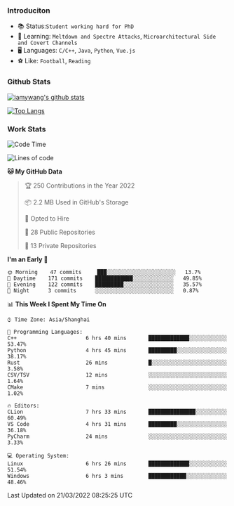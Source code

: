 ### Introduciton

- 📚 Status:`Student working hard for PhD`
- 🔎 Learning: `Meltdown and Spectre Attacks`, `Microarchitectural Side and Covert Channels`
- 🖥️ Languages: `C/C++`, `Java`, `Python`, `Vue.js`
- ⚽ Like: `Football`, `Reading`

### Github Stats

[![iamywang's github stats](https://github-readme-stats.vercel.app/api?username=iamywang&count_private=true&show_icons=true)]()

[![Top Langs](https://github-readme-stats.vercel.app/api/top-langs/?username=iamywang&layout=compact)]()

### Work Stats

<!--START_SECTION:waka-->
![Code Time](http://img.shields.io/badge/Code%20Time-175%20hrs%204%20mins-blue)

![Lines of code](https://img.shields.io/badge/From%20Hello%20World%20I%27ve%20Written-534%20Thousand%20lines%20of%20code-blue)

**🐱 My GitHub Data** 

> 🏆 250 Contributions in the Year 2022
 > 
> 📦 2.2 MB Used in GitHub's Storage 
 > 
> 💼 Opted to Hire
 > 
> 📜 28 Public Repositories 
 > 
> 🔑 13 Private Repositories  
 > 
**I'm an Early 🐤** 

```text
🌞 Morning    47 commits     ███░░░░░░░░░░░░░░░░░░░░░░   13.7% 
🌆 Daytime    171 commits    ████████████░░░░░░░░░░░░░   49.85% 
🌃 Evening    122 commits    █████████░░░░░░░░░░░░░░░░   35.57% 
🌙 Night      3 commits      ░░░░░░░░░░░░░░░░░░░░░░░░░   0.87%

```


📊 **This Week I Spent My Time On** 

```text
⌚︎ Time Zone: Asia/Shanghai

💬 Programming Languages: 
C++                      6 hrs 40 mins       █████████████░░░░░░░░░░░░   53.47% 
Python                   4 hrs 45 mins       █████████░░░░░░░░░░░░░░░░   38.17% 
Rust                     26 mins             █░░░░░░░░░░░░░░░░░░░░░░░░   3.58% 
CSV/TSV                  12 mins             ░░░░░░░░░░░░░░░░░░░░░░░░░   1.64% 
CMake                    7 mins              ░░░░░░░░░░░░░░░░░░░░░░░░░   1.02%

🔥 Editors: 
CLion                    7 hrs 33 mins       ███████████████░░░░░░░░░░   60.49% 
VS Code                  4 hrs 31 mins       █████████░░░░░░░░░░░░░░░░   36.18% 
PyCharm                  24 mins             ░░░░░░░░░░░░░░░░░░░░░░░░░   3.33%

💻 Operating System: 
Linux                    6 hrs 26 mins       █████████████░░░░░░░░░░░░   51.54% 
Windows                  6 hrs 3 mins        ████████████░░░░░░░░░░░░░   48.46%

```


 Last Updated on 21/03/2022 08:25:25 UTC
<!--END_SECTION:waka-->
